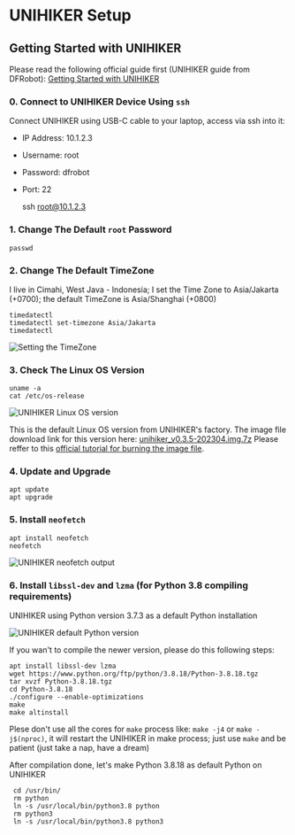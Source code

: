 # UNIHIKER Setup

## Getting Started with UNIHIKER

Please read the following official guide first (UNIHIKER guide from DFRobot):
[Getting Started with UNIHIKER](https://www.unihiker.com/wiki/get-started)

### 0. Connect to UNIHIKER Device Using `ssh`

Connect UNIHIKER using USB-C cable to your laptop, access via ssh into it:

* IP Address: 10.1.2.3
* Username: root
* Password: dfrobot
* Port: 22

    ssh root@10.1.2.3


### 1. Change The Default `root` Password

    passwd

### 2. Change The Default TimeZone

I live in Cimahi, West Java - Indonesia; I set the Time Zone to Asia/Jakarta (+0700); the default TimeZone is Asia/Shanghai (+0800)

    timedatectl
    timedatectl set-timezone Asia/Jakarta
    timedatectl

![Setting the TimeZone](https://raw.githubusercontent.com/danito-net/UNIHIKER-Setup/main/images/timedatectl-set-timezone-to-asia-jakarta.png)

### 3. Check The Linux OS Version

    uname -a
    cat /etc/os-release

![UNIHIKER Linux OS version](https://raw.githubusercontent.com/danito-net/UNIHIKER-Setup/main/images/unihiker-linux-os-version.png)

This is the default Linux OS version from UNIHIKER's factory. The image file download link for this version here: [unihiker_v0.3.5-202304.img.7z](https://download3.dfrobot.com.cn/unihiker/img/unihiker_v0.3.5-202304.img.7z)
Please reffer to this [official tutorial for burning the image file](https://www.unihiker.com/wiki/burner).

### 4. Update and Upgrade

    apt update
    apt upgrade


### 5. Install `neofetch`

    apt install neofetch
    neofetch

![UNIHIKER neofetch output](https://raw.githubusercontent.com/danito-net/UNIHIKER-Setup/main/images/unihiker-neofetch-info.png)

### 6. Install `libssl-dev` and `lzma` (for Python 3.8 compiling requirements)

UNIHIKER using Python version 3.7.3 as a default Python installation

![UNIHIKER default Python version](https://raw.githubusercontent.com/danito-net/UNIHIKER-Setup/main/images/default-unihiker-python37-version.png)

If you wan't to compile the newer version, please do this following steps:

    apt install libssl-dev lzma
    wget https://www.python.org/ftp/python/3.8.18/Python-3.8.18.tgz
    tar xvzf Python-3.8.18.tgz
    cd Python-3.8.18
    ./configure --enable-optimizations
    make 
    make altinstall

Plese don't use all the cores for `make` process like: `make -j4` or `make -j$(nproc)`, it will restart the UNIHIKER in make process; just use `make` and be patient (just take a nap, have a dream)

After compilation done, let's make Python 3.8.18 as default Python on UNIHIKER

     cd /usr/bin/
     rm python
     ln -s /usr/local/bin/python3.8 python
     rm python3
     ln -s /usr/local/bin/python3.8 python3
